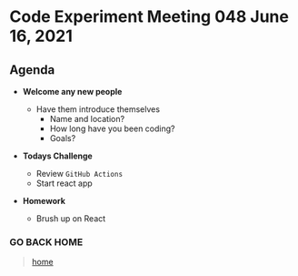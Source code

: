 # Code Experiment Meeting 048 June 16, 2021

## Agenda
- **Welcome any new people**
  - Have them introduce themselves
    - Name and location?
    - How long have you been coding?
    - Goals?


- **Todays Challenge**
  - Review `GitHub Actions`
  - Start react app


- **Homework**
  - Brush up on React


### GO BACK HOME
> [home](../../../readme.md)